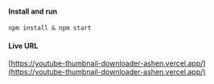 #### Install and run
`npm install & npm start`

#### Live URL
[https://youtube-thumbnail-downloader-ashen.vercel.app/](https://youtube-thumbnail-downloader-ashen.vercel.app/)